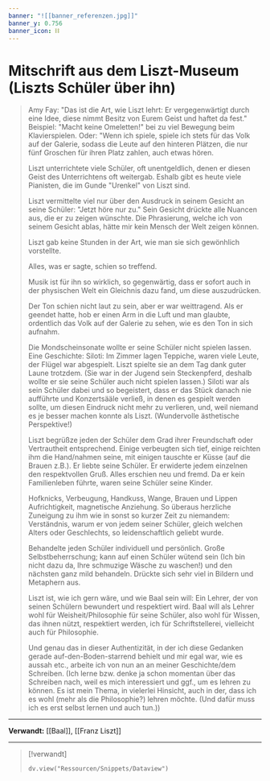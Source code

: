 ```yaml
---
banner: "![[banner_referenzen.jpg]]"
banner_y: 0.756
banner_icon: ⛓️
---
```


# Mitschrift aus dem Liszt-Museum (Liszts Schüler über ihn)

> Amy Fay: "Das ist die Art, wie Liszt lehrt: Er vergegenwärtigt durch eine Idee, diese nimmt Besitz von Eurem Geist und haftet da fest." Beispiel: "Macht keine Omeletten!" bei zu viel Bewegung beim Klavierspielen. Oder: "Wenn ich spiele, spiele ich stets für das Volk auf der Galerie, sodass die Leute auf den hinteren Plätzen, die nur fünf Groschen für ihren Platz zahlen, auch etwas hören.
> 
> Liszt unterrichtete viele Schüler, oft unentgeldlich, denen er diesen Geist des Unterrichtens oft weitergab. Eshalb gibt es heute viele Pianisten, die im Gunde "Urenkel" von Liszt sind.
> 
> Liszt vermittelte viel nur über den Ausdruck in seinem Gesicht an seine Schüler: "Jetzt höre nur zu." Sein Gesicht drückte alle Nuancen aus, die er zu zeigen wünschte. Die Phrasierung, welche ich von seinem Gesicht ablas, hätte mir kein Mensch der Welt zeigen können.
> 
> Liszt gab keine Stunden in der Art, wie man sie sich gewönhlich vorstellte.
> 
> Alles, was er sagte, schien so treffend.
> 
> Musik ist für ihn so wirklich, so gegenwärtig, dass er sofort auch in der physischen Welt ein Gleichnis dazu fand, um diese auszudrücken.
> 
> Der Ton schien nicht laut zu sein, aber er war weittragend. Als er geendet hatte, hob er einen Arm in die Luft und man glaubte, ordentlich das Volk auf der Galerie zu sehen, wie es den Ton in sich aufnahm.
> 
> Die Mondscheinsonate wollte er seine Schüler nicht spielen lassen. Eine Geschichte: Siloti: Im Zimmer lagen Teppiche, waren viele Leute, der Flügel war abgespielt. Liszt spielte sie an dem Tag dank guter Laune trotzdem. (Sie war in der Jugend sein Steckenpferd, deshalb wollte er sie seine Schüler auch nicht spielen lassen.) Siloti war als sein Schüler dabei und so begeistert, dass er das Stück danach nie aufführte und Konzertsääle verließ, in denen es gespielt werden sollte, um diesen Eindruck nicht mehr zu verlieren, und, weil niemand es je besser machen konnte als Liszt. (Wundervolle ästhetische Perspektive!)
> 
> Liszt begrüßze jeden der Schüler dem Grad ihrer Freundschaft oder Vertrautheit entsprechend. Einige verbeugten sich tief, einige reichten ihm die Hand/nahmen seine, mit einigen tauschte er Küsse (auf die Brauen z.B.). Er liebte seine Schüler. Er erwiderte jedem einzelnen den respektvollen Gruß. Alles erschien neu und fremd. Da er kein Familienleben führte, waren seine Schüler seine Kinder.
> 
> Hofknicks, Verbeugung, Handkuss, Wange, Brauen und Lippen Aufrichtigkeit, magnetische Anziehung. So überaus herzliche Zuneigung zu ihm wie in sonst so kurzer Zeit zu niemandem: Verständnis, warum er von jedem seiner Schüler, gleich welchen Alters oder Geschlechts, so leidenschaftlich geliebt wurde.
> 
> Behandelte jeden Schüler individuell und persönlich. Große Selbstbeherrschung; kann auf einen Schüler wütend sein (Ich bin nicht dazu da, Ihre schmuzige Wäsche zu waschen!) und den nächsten ganz mild behandeln. Drückte sich sehr viel in Bildern und Metaphern aus.
> 
> Liszt ist, wie ich gern wäre, und wie Baal sein will: Ein Lehrer, der von seinen Schülern bewundert und respektiert wird. Baal will als Lehrer wohl für Weisheit/Philosophie für seine Schüler, also wohl für Wissen, das ihnen nützt, respektiert werden, ich für Schriftstellerei, vielleicht auch für Philosophie.
> 
> Und genau das in dieser Authentizität, in der ich diese Gedanken gerade auf-den-Boden-starrend behielt und mir egal war, wie es aussah etc., arbeite ich von nun an an meiner Geschichte/dem Schreiben. (Ich lerne bzw. denke ja schon momentan über das Schreiben nach, weil es mich interessiert und ggf., um es lehren zu können. Es ist mein Thema, in vielerlei Hinsicht, auch in der, dass ich es wohl (mehr als die Philosophie?) lehren möchte. (Und dafür muss ich es erst selbst lernen und auch tun.))

---

**Verwandt:** [[Baal]], [[Franz Liszt]]

---

> [!verwandt]
> ```dataviewjs
> dv.view("Ressourcen/Snippets/Dataview")
> ```